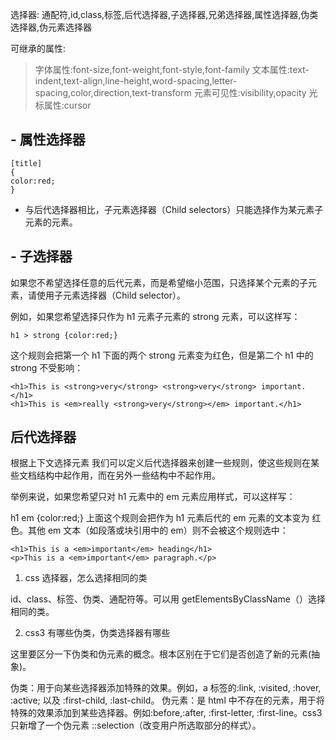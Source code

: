 选择器:
通配符,id,class,标签,后代选择器,子选择器,兄弟选择器,属性选择器,伪类选择器,伪元素选择器

可继承的属性:

<!-- 选择器
通配符、id、class、元素选择器、子代选择器、兄弟选择器、属性选择器、伪类、伪元素
可继承属性
color、font-（size、style、family...）、text-(transform、align...)、list-style-（type、position...） -->

> 字体属性:font-size,font-weight,font-style,font-family
> 文本属性:text-indent,text-align,line-height,word-spacing,letter-spacing,color,direction,text-transform
> 元素可见性:visibility,opacity 光标属性:cursor

## - 属性选择器

```
[title]
{
color:red;
}
```

- 与后代选择器相比，子元素选择器（Child selectors）只能选择作为某元素子元素的元素。

## - 子选择器

如果您不希望选择任意的后代元素，而是希望缩小范围，只选择某个元素的子元素，请使用子元素选择器（Child selector）。

例如，如果您希望选择只作为 h1 元素子元素的 strong 元素，可以这样写：

```
h1 > strong {color:red;}
```

这个规则会把第一个 h1 下面的两个 strong 元素变为红色，但是第二个 h1 中的 strong 不受影响：

```
<h1>This is <strong>very</strong> <strong>very</strong> important.</h1>
<h1>This is <em>really <strong>very</strong></em> important.</h1>
```

## 后代选择器

根据上下文选择元素
我们可以定义后代选择器来创建一些规则，使这些规则在某些文档结构中起作用，而在另外一些结构中不起作用。

举例来说，如果您希望只对 h1 元素中的 em 元素应用样式，可以这样写：

h1 em {color:red;}
上面这个规则会把作为 h1 元素后代的 em 元素的文本变为 红色。其他 em 文本（如段落或块引用中的 em）则不会被这个规则选中：

```
<h1>This is a <em>important</em> heading</h1>
<p>This is a <em>important</em> paragraph.</p>
```

1. css 选择器，怎么选择相同的类

id、class、标签、伪类、通配符等。可以用 getElementsByClassName（）选择相同的类。

2. css3 有哪些伪类，伪类选择器有哪些

这里要区分一下伪类和伪元素的概念。根本区别在于它们是否创造了新的元素(抽象)。

伪类：用于向某些选择器添加特殊的效果。例如，a 标签的:link, :visited, :hover, :active; 以及 :first-child, :last-child。
伪元素：是 html 中不存在的元素，用于将特殊的效果添加到某些选择器。例如:before,:after, :first-letter, :first-line。css3 只新增了一个伪元素 ::selection（改变用户所选取部分的样式）。
